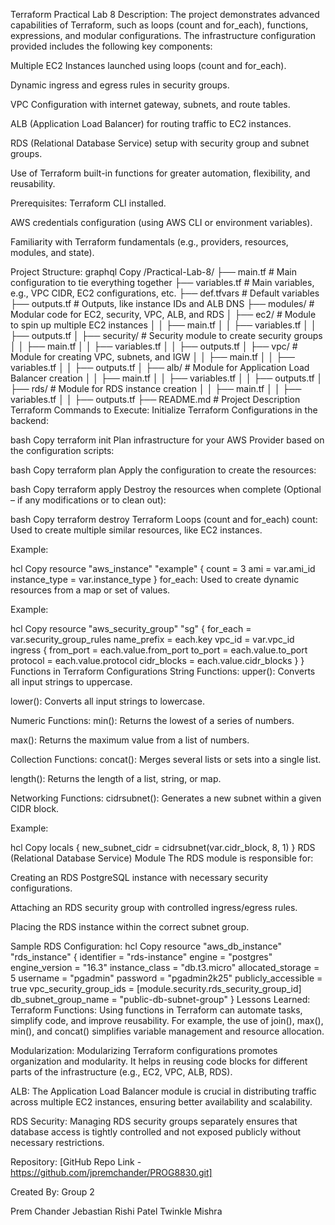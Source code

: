 Terraform Practical Lab 8
Description:
The project demonstrates advanced capabilities of Terraform, such as loops (count and for_each), functions, expressions, and modular configurations. The infrastructure configuration provided includes the following key components:

Multiple EC2 Instances launched using loops (count and for_each).

Dynamic ingress and egress rules in security groups.

VPC Configuration with internet gateway, subnets, and route tables.

ALB (Application Load Balancer) for routing traffic to EC2 instances.

RDS (Relational Database Service) setup with security group and subnet groups.

Use of Terraform built-in functions for greater automation, flexibility, and reusability.

Prerequisites:
Terraform CLI installed.

AWS credentials configuration (using AWS CLI or environment variables).

Familiarity with Terraform fundamentals (e.g., providers, resources, modules, and state).

Project Structure:
graphql
Copy
/Practical-Lab-8/
  ├── main.tf                # Main configuration to tie everything together
  ├── variables.tf           # Main variables, e.g., VPC CIDR, EC2 configurations, etc.
  ├── def.tfvars             # Default variables
  ├── outputs.tf             # Outputs, like instance IDs and ALB DNS
  ├── modules/               # Modular code for EC2, security, VPC, ALB, and RDS
  │   ├── ec2/               # Module to spin up multiple EC2 instances
  │   │   ├── main.tf
  │   │   ├── variables.tf
  │   │   ├── outputs.tf
  │   ├── security/          # Security module to create security groups
  │   │   ├── main.tf
  │   │   ├── variables.tf
  │   │   ├── outputs.tf
  │   ├── vpc/               # Module for creating VPC, subnets, and IGW
  │   │   ├── main.tf
  │   │   ├── variables.tf
  │   │   ├── outputs.tf
  │   ├── alb/               # Module for Application Load Balancer creation
  │   │   ├── main.tf
  │   │   ├── variables.tf
  │   │   ├── outputs.tf
  │   ├── rds/               # Module for RDS instance creation
  │   │   ├── main.tf
  │   │   ├── variables.tf
  │   │   ├── outputs.tf
  ├── README.md              # Project Description
Terraform Commands to Execute:
Initialize Terraform Configurations in the backend:

bash
Copy
terraform init
Plan infrastructure for your AWS Provider based on the configuration scripts:

bash
Copy
terraform plan
Apply the configuration to create the resources:

bash
Copy
terraform apply
Destroy the resources when complete (Optional – if any modifications or to clean out):

bash
Copy
terraform destroy
Terraform Loops (count and for_each)
count:
Used to create multiple similar resources, like EC2 instances.

Example:

hcl
Copy
resource "aws_instance" "example" {
  count         = 3
  ami           = var.ami_id
  instance_type = var.instance_type
}
for_each:
Used to create dynamic resources from a map or set of values.

Example:

hcl
Copy
resource "aws_security_group" "sg" {
  for_each = var.security_group_rules
  name_prefix = each.key
  vpc_id      = var.vpc_id
  ingress {
    from_port   = each.value.from_port
    to_port     = each.value.to_port
    protocol    = each.value.protocol
    cidr_blocks = each.value.cidr_blocks
  }
}
Functions in Terraform Configurations
String Functions:
upper(): Converts all input strings to uppercase.

lower(): Converts all input strings to lowercase.

Numeric Functions:
min(): Returns the lowest of a series of numbers.

max(): Returns the maximum value from a list of numbers.

Collection Functions:
concat(): Merges several lists or sets into a single list.

length(): Returns the length of a list, string, or map.

Networking Functions:
cidrsubnet(): Generates a new subnet within a given CIDR block.

Example:

hcl
Copy
locals {
  new_subnet_cidr = cidrsubnet(var.cidr_block, 8, 1)
}
RDS (Relational Database Service) Module
The RDS module is responsible for:

Creating an RDS PostgreSQL instance with necessary security configurations.

Attaching an RDS security group with controlled ingress/egress rules.

Placing the RDS instance within the correct subnet group.

Sample RDS Configuration:
hcl
Copy
resource "aws_db_instance" "rds_instance" {
  identifier              = "rds-instance"
  engine                  = "postgres"
  engine_version          = "16.3"
  instance_class          = "db.t3.micro"
  allocated_storage       = 5
  username                = "pgadmin"
  password                = "pgadmin2k25"
  publicly_accessible     = true
  vpc_security_group_ids  = [module.security.rds_security_group_id]
  db_subnet_group_name    = "public-db-subnet-group"
}
Lessons Learned:
Terraform Functions:
Using functions in Terraform can automate tasks, simplify code, and improve reusability. For example, the use of join(), max(), min(), and concat() simplifies variable management and resource allocation.

Modularization:
Modularizing Terraform configurations promotes organization and modularity. It helps in reusing code blocks for different parts of the infrastructure (e.g., EC2, VPC, ALB, RDS).

ALB:
The Application Load Balancer module is crucial in distributing traffic across multiple EC2 instances, ensuring better availability and scalability.

RDS Security:
Managing RDS security groups separately ensures that database access is tightly controlled and not exposed publicly without necessary restrictions.

Repository:
[GitHub Repo Link - https://github.com/jpremchander/PROG8830.git]

Created By:
Group 2

Prem Chander Jebastian
Rishi Patel
Twinkle Mishra